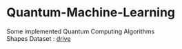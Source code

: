 # Quantum-Machine-Learning
Some implemented Quantum Computing Algorithms\
Shapes Dataset : [drive](https://drive.google.com/file/d/1w-2thgQYzFR6UJw17e16_RjT1mLEB0-J/view?usp=sharing)
